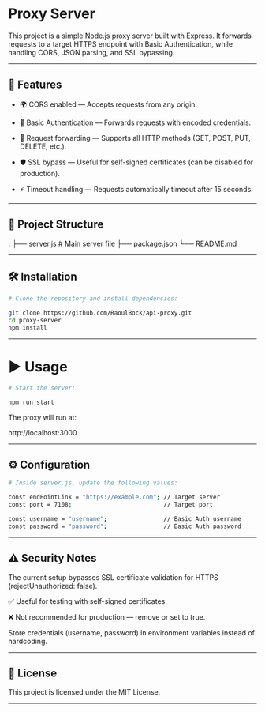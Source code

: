 # Proxy Server

This project is a simple Node.js proxy server built with Express.
It forwards requests to a target HTTPS endpoint with Basic Authentication, while handling CORS, JSON parsing, and SSL bypassing.

---

## 🚀 Features

- 🌍 CORS enabled — Accepts requests from any origin.

- 🔑 Basic Authentication — Forwards requests with encoded credentials.

- 🔄 Request forwarding — Supports all HTTP methods (GET, POST, PUT, DELETE, etc.).

- 🛡 SSL bypass — Useful for self-signed certificates (can be disabled for production).

- ⚡ Timeout handling — Requests automatically timeout after 15 seconds.

---

## 📂 Project Structure

.
├── server.js   # Main server file
├── package.json
└── README.md

---

## 🛠 Installation

```bash
# Clone the repository and install dependencies:

git clone https://github.com/RaoulBock/api-proxy.git
cd proxy-server
npm install

```
---

# ▶ Usage

```bash
# Start the server:

npm run start

```

The proxy will run at:

http://localhost:3000

---

## ⚙ Configuration

```bash
# Inside server.js, update the following values:

const endPointLink = "https://example.com"; // Target server
const port = 7108;                          // Target port

const username = "username";                // Basic Auth username
const password = "password";                // Basic Auth password

```
---

## ⚠ Security Notes

The current setup bypasses SSL certificate validation for HTTPS (rejectUnauthorized: false).

✅ Useful for testing with self-signed certificates.

❌ Not recommended for production — remove or set to true.

Store credentials (username, password) in environment variables instead of hardcoding.

---

## 📜 License

This project is licensed under the MIT License.

---